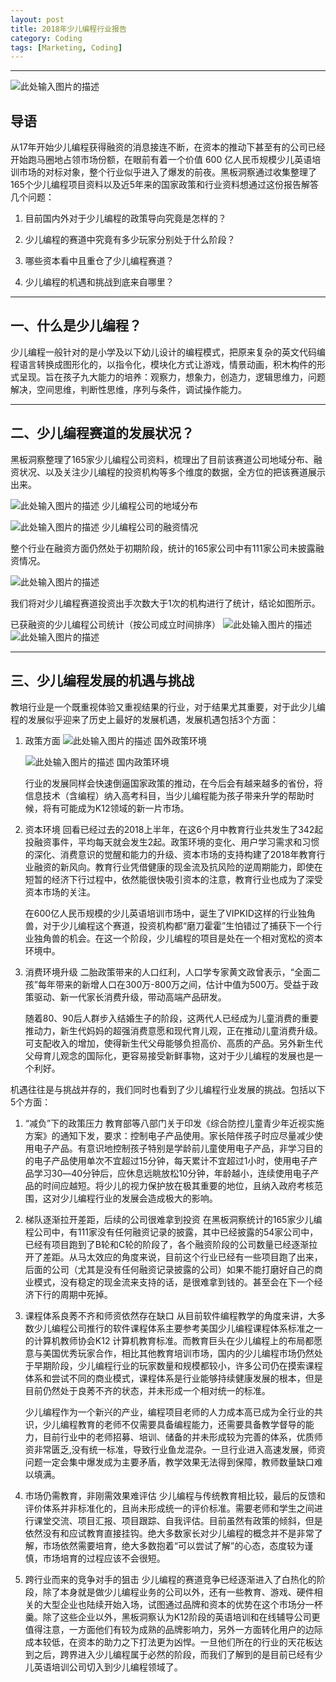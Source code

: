 ```yaml
---
layout: post
title: 2018年少儿编程行业报告
category: Coding
tags: [Marketing, Coding]
---
```


----------

![此处输入图片的描述][1]

## 导语
从17年开始少儿编程获得融资的消息接连不断，在资本的推动下甚至有的公司已经开始跑马圈地占领市场份额，在眼前有着一个价值 600 亿人民币规模少儿英语培训市场的对标对象，整个行业似乎进入了爆发的前夜。黑板洞察通过收集整理了165个少儿编程项目资料以及近5年来的国家政策和行业资料想通过这份报告解答几个问题：

1. 目前国内外对于少儿编程的政策导向究竟是怎样的？

2. 少儿编程的赛道中究竟有多少玩家分别处于什么阶段？

3. 哪些资本看中且重仓了少儿编程赛道？

4. 少儿编程的机遇和挑战到底来自哪里？


----------


## 一、什么是少儿编程？
少儿编程一般针对的是小学及以下幼儿设计的编程模式，把原来复杂的英文代码编程语言转换成图形化的，以指令化，模块化方式让游戏，情景动画，积木构件的形式呈现。旨在孩子九大能力的培养：观察力，想象力，创造力，逻辑思维力，问题解决，空间思维，判断性思维，序列与条件，调试操作能力。


----------


## 二、少儿编程赛道的发展状况？
黑板洞察整理了165家少儿编程公司资料，梳理出了目前该赛道公司地域分布、融资状况、以及关注少儿编程的投资机构等多个维度的数据，全方位的把该赛道展示出来。

![此处输入图片的描述][2]
少儿编程公司的地域分布

![此处输入图片的描述][3]
少儿编程公司的融资情况

整个行业在融资方面仍然处于初期阶段，统计的165家公司中有111家公司未披露融资情况。

![此处输入图片的描述][4]

我们将对少儿编程赛道投资出手次数大于1次的机构进行了统计，结论如图所示。

已获融资的少儿编程公司统计（按公司成立时间排序）
![此处输入图片的描述][5]
![此处输入图片的描述][6]


----------


## 三、少儿编程发展的机遇与挑战
教培行业是一个既重视体验又重视结果的行业，对于结果尤其重要，对于此少儿编程的发展似乎迎来了历史上最好的发展机遇，发展机遇包括3个方面：

1. 政策方面
   ![此处输入图片的描述][7]
   国外政策环境

   ![此处输入图片的描述][8]
   国内政策环境

   行业的发展同样会快速倒逼国家政策的推动，在今后会有越来越多的省份，将信息技术（含编程）纳入高考科目，当少儿编程能为孩子带来升学的帮助时候，将有可能成为K12领域的新一片市场。

2. 资本环境
   回看已经过去的2018上半年，在这6个月中教育行业共发生了342起投融资事件，平均每天就会发生2起。政策环境的变化、用户学习需求和习惯的深化、消费意识的觉醒和能力的升级、资本市场的支持构建了2018年教育行业融资的新风向。教育行业凭借健康的现金流及抗风险的逆周期能力，即使在短暂的经济下行过程中，依然能很快吸引资本的注意，教育行业也成为了深受资本市场的关注。

   在600亿人民币规模的少儿英语培训市场中，诞生了VIPKID这样的行业独角兽，对于少儿编程这个赛道，投资机构都“磨刀霍霍”生怕错过了捕获下一个行业独角兽的机会。在这一个阶段，少儿编程的项目是处在一个相对宽松的资本环境中。

3. 消费环境升级
   二胎政策带来的人口红利，人口学专家黄文政曾表示，“全面二孩”每年带来的新增人口在300万-800万之间，估计中值为500万。受益于政策驱动、新一代家长消费升级，带动高端产品研发。

   随着80、90后人群步入结婚生子的阶段，这两代人已经成为儿童消费的重要推动力，新生代妈妈的超强消费意愿和现代育儿观，正在推动儿童消费升级。可支配收入的增加，使得新生代父母能够负担高价、高质的产品。另外新生代父母育儿观念的国际化，更容易接受新鲜事物，这对于少儿编程的发展也是一个利好。

机遇往往是与挑战并存的，我们同时也看到了少儿编程行业发展的挑战。包括以下5个方面：

1. “减负”下的政策压力
   教育部等八部门关于印发《综合防控儿童青少年近视实施方案》的通知下发，要求：控制电子产品使用。家长陪伴孩子时应尽量减少使用电子产品。有意识地控制孩子特别是学龄前儿童使用电子产品，非学习目的的电子产品使用单次不宜超过15分钟，每天累计不宜超过1小时，使用电子产品学习30―40分钟后，应休息远眺放松10分钟，年龄越小，连续使用电子产品的时间应越短。将少儿的视力保护放在极其重要的地位，且纳入政府考核范围，这对少儿编程行业的发展会造成极大的影响。

2. 梯队逐渐拉开差距，后续的公司很难拿到投资
   在黑板洞察统计的165家少儿编程公司中，有111家没有任何融资记录的披露，其中已经披露的54家公司中，已经有项目跑到了B轮和C轮的阶段了，各个融资阶段的公司数量已经逐渐拉开了差距。从马太效应的角度来说，目前这个行业已经有一些项目跑了出来，后面的公司（尤其是没有任何融资记录披露的公司）如果不能打磨好自己的商业模式，没有稳定的现金流来支持的话，是很难拿到钱的。甚至会在下一个经济下行的周期中死掉。

3. 课程体系良莠不齐和师资依然存在缺口
   从目前软件编程教学的角度来讲，大多数少儿编程公司推行的软件课程体系主要参考美国少儿编程课程体系标准之一的计算机教师协会K12 计算机教育标准。而教育巨头在少儿编程上的布局都愿意与美国优秀玩家合作，相比其他教育培训市场，国内的少儿编程市场仍然处于早期阶段，少儿编程行业的玩家数量和规模都较小，许多公司仍在摸索课程体系和尝试不同的商业模式，课程体系是行业能够持续健康发展的根本，但是目前仍然处于良莠不齐的状态，并未形成一个相对统一的标准。

   少儿编程作为一个新兴的产业，编程项目老师的人力成本高已成为全行业的共识，少儿编程教育的老师不仅需要具备编程能力，还需要具备教学督导的能力，目前行业中的老师招募、培训、储备的并未形成较为完善的体系，优质师资非常匮乏,没有统一标准，导致行业鱼龙混杂。一旦行业进入高速发展，师资问题一定会集中爆发成为主要矛盾，教学效果无法得到保障，教师数量缺口难以填满。

4. 市场仍需教育，非刚需效果难评估
   少儿编程与传统教育相比较，最后的反馈和评价体系并非标准化的，且尚未形成统一的评价标准。需要老师和学生之间进行课堂交流、项目汇报、项目跟踪、自我评估。目前虽然有政策的倾斜，但是依然没有和应试教育直接挂钩。绝大多数家长对少儿编程的概念并不是非常了解，市场依然需要培育，绝大多数抱着“可以尝试了解”的心态，态度较为谨慎，市场培育的过程应该不会很短。

5. 跨行业而来的竞争对手的狙击
   少儿编程的赛道竞争已经逐渐进入了白热化的阶段，除了本身就是做少儿编程业务的公司以外，还有一些教育、游戏、硬件相关的大型企业也陆续开始入场，试图通过品牌和资本的优势在这个市场分一杯羹。除了这些企业以外，黑板洞察认为K12阶段的英语培训和在线辅导公司更值得注意，一方面他们有较为成熟的品牌影响力，另外一方面转化用户的边际成本较低，在资本的助力之下打法更为凶悍。一旦他们所在的行业的天花板达到之后，跨界进入少儿编程属于必然的阶段，而我们了解到的是目前已经有少儿英语培训公司切入到少儿编程领域了。


  [1]: https://pic.36krcnd.com/201809/04023641/hicvr2n8wfj1rbph!1200
  [2]: https://pic.36krcnd.com/201809/04023641/v8gz6tvaqcyiz3vm!1200
  [3]: https://pic.36krcnd.com/201809/04023641/rg4cc1m3cldvrzm4!1200
  [4]: https://pic.36krcnd.com/201809/04023641/rcqhe5buiq7y80ft!1200
  [5]: https://pic.36krcnd.com/201809/04023641/wch4bkhkt3j24uqv!1200
  [6]: https://pic.36krcnd.com/201809/04023641/cv4itlmo49tsbamu!1200
  [7]: https://pic.36krcnd.com/201809/04023641/hpcc7tmcs3n9yecz!1200
  [8]: https://pic.36krcnd.com/201809/04023641/hjo53ztyj68js1ja!1200